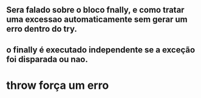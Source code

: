 ## Sera falado sobre o bloco fnally, e como tratar uma excessao automaticamente sem gerar um erro dentro do try.
## o finally é executado independente se a exceção foi disparada ou nao.    


# throw força um erro